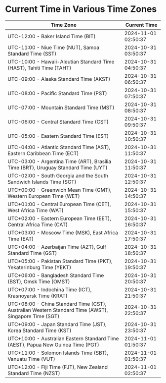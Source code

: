 # Current Time in Various Time Zones

| Time Zone | Current Time |
|-----------|--------------|
| UTC-12:00 - Baker Island Time (BIT) | 2024-11-01 02:50:37 |
| UTC-11:00 - Niue Time (NUT), Samoa Standard Time (SST) | 2024-10-31 03:50:37 |
| UTC-10:00 - Hawaii-Aleutian Standard Time (HAST), Tahiti Time (TAHT) | 2024-10-31 04:50:37 |
| UTC-09:00 - Alaska Standard Time (AKST) | 2024-10-31 06:50:37 |
| UTC-08:00 - Pacific Standard Time (PST) | 2024-10-31 07:50:37 |
| UTC-07:00 - Mountain Standard Time (MST) | 2024-10-31 08:50:37 |
| UTC-06:00 - Central Standard Time (CST) | 2024-10-31 09:50:37 |
| UTC-05:00 - Eastern Standard Time (EST) | 2024-10-31 10:50:37 |
| UTC-04:00 - Atlantic Standard Time (AST), Eastern Caribbean Time (ECT) | 2024-10-31 11:50:37 |
| UTC-03:00 - Argentina Time (ART), Brasília Time (BRT), Uruguay Standard Time (UYT) | 2024-10-31 11:50:37 |
| UTC-02:00 - South Georgia and the South Sandwich Islands Time (SGT) | 2024-10-31 12:50:37 |
| UTC±00:00 - Greenwich Mean Time (GMT), Western European Time (WET) | 2024-10-31 14:50:37 |
| UTC+01:00 - Central European Time (CET), West Africa Time (WAT) | 2024-10-31 15:50:37 |
| UTC+02:00 - Eastern European Time (EET), Central Africa Time (CAT) | 2024-10-31 16:50:37 |
| UTC+03:00 - Moscow Time (MSK), East Africa Time (EAT) | 2024-10-31 17:50:37 |
| UTC+04:00 - Azerbaijan Time (AZT), Gulf Standard Time (GST) | 2024-10-31 18:50:37 |
| UTC+05:00 - Pakistan Standard Time (PKT), Yekaterinburg Time (YEKT) | 2024-10-31 19:50:37 |
| UTC+06:00 - Bangladesh Standard Time (BST), Omsk Time (OMST) | 2024-10-31 20:50:37 |
| UTC+07:00 - Indochina Time (ICT), Krasnoyarsk Time (KRAT) | 2024-10-31 21:50:37 |
| UTC+08:00 - China Standard Time (CST), Australian Western Standard Time (AWST), Singapore Time (SGT) | 2024-10-31 22:50:37 |
| UTC+09:00 - Japan Standard Time (JST), Korea Standard Time (KST) | 2024-10-31 23:50:37 |
| UTC+10:00 - Australian Eastern Standard Time (AEST), Papua New Guinea Time (PGT) | 2024-11-01 01:50:37 |
| UTC+11:00 - Solomon Islands Time (SBT), Vanuatu Time (VUT) | 2024-11-01 01:50:37 |
| UTC+12:00 - Fiji Time (FJT), New Zealand Standard Time (NZST) | 2024-11-01 02:50:37 |
